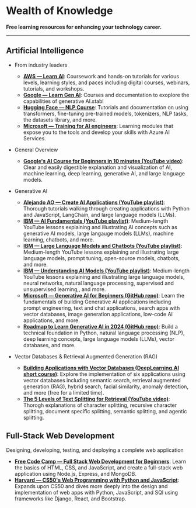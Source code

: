 # Wealth of Knowledge
**Free learning resources for enhancing your technology career.**

---------------------------------------------------------

## Artificial Intelligence
* From industry leaders
    + **[AWS — Learn AI](https://aws.amazon.com/machine-learning/learn/)**: Coursework and hands-on tutorials for various levels, learning styles, and paces including digital courses, webinars, tutorials, and workshops.
    + **[Google — Learn Gen AI](https://ai.google/build?featured=learn_gen_ai&tagid=ml-learn_gen_ai)**: Courses and documentation to exoplore the capabilities of generative AI.stabl
    + **[Hugging Face — NLP Course](https://huggingface.co/learn/nlp-course/chapter1/1)**: Tutorials and documentation on using transformers, fine-tuning pre-trained models, tokenizers, NLP tasks, the datasets library, and more.
    + **[Microsoft — Training for AI engineers](https://learn.microsoft.com/en-us/training/career-paths/ai-engineer)**: Learning modules that expose you to the tools and develop your skills with Azure AI Services.

* General Overview
    + **[Google's AI Course for Beginners in 10 minutes (YouTube video)](https://www.youtube.com/watch?v=Yq0QkCxoTHM&ab_channel=JeffSu)**: Clear and easily digestible explanation and visualization of AI, machine learning, deep learning, generative AI, and large language models.

* Generative AI
    + **[Alejando AO — Create AI Applications (YouTube playlist)](https://youtube.com/playlist?list=PLMVV8yyL2GN_n41v1ESBvDHwMbYYhlAh1&si=JUi4WvMHtBYd6zPF)**: Thorough tutorials walking through creating applications with Python and JavaScript, LangChain, and large language models (LLMs).
    + **[IBM — AI Fundamentals (YouTube playlist)](https://www.youtube.com/playlist?list=PLOspHqNVtKADfxkuDuHduUkDExBpEt3DF)**: Medium-length YouTube lessons explaining and illustrating AI concepts such as generative AI models, large langauge models (LLMs), machine learning, chatbots, and more.
    + **[IBM — Large Language Models and Chatbots (YouTube playlist)](https://www.youtube.com/playlist?list=PLOspHqNVtKAAsiohuZj1Bt4XpA3_bkS3c)**: Medium-length YouTube lessons explaining and illustrating large language models, prompt tuning, open-source models, chatbots, and more.
    + **[IBM — Understanding AI Models (YouTube playlist)](https://www.youtube.com/playlist?list=PLOspHqNVtKAC-FUNMq8qjYVw6_semZHw0)**: Medium-length YouTube lessons explaining and illustrating large language models, neural networks, natural language processing, supervised and unsupervised learning,, and more.
    + **[Microsoft — Generative AI for Beginners (GitHub repo)](https://microsoft.github.io/generative-ai-for-beginners/#/)**: Learn the fundamentals of building Generative AI applications including prompt engineering, text and chat applications, search apps with vector databases, image generation applications, low-code AI applications, and more.
    + **[Roadmap to Learn Generative AI in 2024 (GitHub repo)](https://github.com/krishnaik06/Roadmap-To-Learn-Generative-AI-In-2024)**: Build a technical foundation in Python, natural language processing (NLP), deep learning concepts, large language models (LLMs), vector databases, and more.
 
* Vector Databases & Retrieval Augmented Generation (RAG)
    + **[Building Applications with Vector Databases (DeepLearning.AI short course)](https://www.deeplearning.ai/short-courses/building-applications-vector-databases/?utm_medium=email&_hsmi=292205819&_hsenc=p2ANqtz-8Ehc43qo9yx-QEYTw_uhtOsvbWsM7iwacNtNkw29DChN0zkcqFanP2hVz13C1KniZ32_JdasuFIdmiihF50IWAGAzMt4S320N4avBEGOsGinFdCzs&utm_content=292205819)**: Explore the implementation of six applications using vector databases including semantic search, retrieval augmented generation (RAG), hybrid search, facial similarity, anomaly detection, and more (free for a limited time).
    + **[The 5 Levels of Text Splitting for Retrieval (YouTube video)](https://www.youtube.com/watch?v=8OJC21T2SL4&ab_channel=GregKamradt%28DataIndy%29)**: Thorogh explanations of character splitting, recursive character splitting, document specific splitting, semantic splitting, and agentic splitting.


## Full-Stack Web Development
Designing, developing, testing, and deploying a complete web application
+ **[Free Code Camp — Full Stack Web Development for Beginners](https://www.youtube.com/watch?v=nu_pCVPKzTk&ab_channel=freeCodeCamp.org)**: Learn the basics of HTML, CSS, and JavaScript, and create a full-stack web application using Node.js, Express, and MongoDB.
+ **[Harvard — CS50's Web Programming with Python and JavaScript](https://pll.harvard.edu/course/cs50s-web-programming-python-and-javascript)**: Expands upon CS50 and dives more deeply into the design and implementation of web apps with Python, JavaScript, and SQl using frameworks like Django, React, and Bootstrap.
